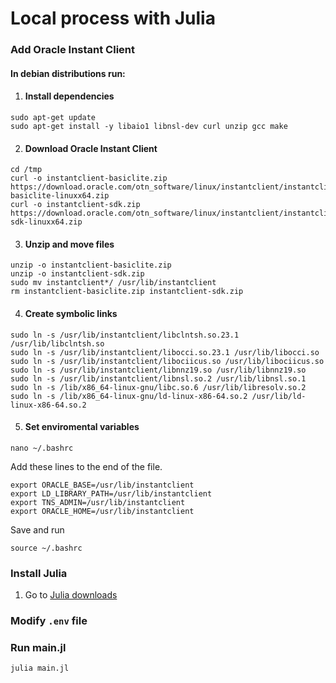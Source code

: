 # Local process with Julia

### Add Oracle Instant Client

#### In debian distributions run:

1. #### Install dependencies
```
sudo apt-get update
sudo apt-get install -y libaio1 libnsl-dev curl unzip gcc make
```

2. #### Download Oracle Instant Client
```
cd /tmp
curl -o instantclient-basiclite.zip https://download.oracle.com/otn_software/linux/instantclient/instantclient-basiclite-linuxx64.zip
curl -o instantclient-sdk.zip https://download.oracle.com/otn_software/linux/instantclient/instantclient-sdk-linuxx64.zip
```
3. #### Unzip and move files

```
unzip -o instantclient-basiclite.zip
unzip -o instantclient-sdk.zip
sudo mv instantclient*/ /usr/lib/instantclient
rm instantclient-basiclite.zip instantclient-sdk.zip
```
4. #### Create symbolic links
```
sudo ln -s /usr/lib/instantclient/libclntsh.so.23.1 /usr/lib/libclntsh.so
sudo ln -s /usr/lib/instantclient/libocci.so.23.1 /usr/lib/libocci.so
sudo ln -s /usr/lib/instantclient/libociicus.so /usr/lib/libociicus.so
sudo ln -s /usr/lib/instantclient/libnnz19.so /usr/lib/libnnz19.so
sudo ln -s /usr/lib/instantclient/libnsl.so.2 /usr/lib/libnsl.so.1
sudo ln -s /lib/x86_64-linux-gnu/libc.so.6 /usr/lib/libresolv.so.2
sudo ln -s /lib/x86_64-linux-gnu/ld-linux-x86-64.so.2 /usr/lib/ld-linux-x86-64.so.2
```
5. #### Set enviromental variables
```
nano ~/.bashrc
```

Add these lines to the end of the file.
```
export ORACLE_BASE=/usr/lib/instantclient
export LD_LIBRARY_PATH=/usr/lib/instantclient
export TNS_ADMIN=/usr/lib/instantclient
export ORACLE_HOME=/usr/lib/instantclient
```
Save and run
```
source ~/.bashrc
```

### Install Julia
1. Go to [Julia downloads](https://julialang.org/downloads/)

### Modify ```.env``` file

### Run main.jl

```
julia main.jl
```